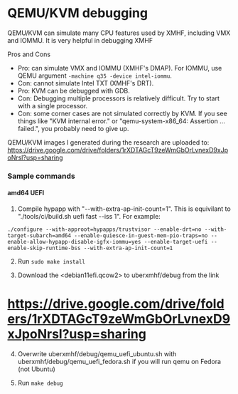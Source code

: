 # QEMU/KVM debugging

QEMU/KVM can simulate many CPU features used by XMHF, including VMX and IOMMU.
It is very helpful in debugging XMHF

Pros and Cons
* Pro: can simulate VMX and IOMMU (XMHF's DMAP). For IOMMU, use QEMU argument 
  `-machine q35 -device intel-iommu`.
* Con: cannot simulate Intel TXT (XMHF's DRT).
* Pro: KVM can be debugged with GDB.
* Con: Debugging multiple processors is relatively difficult. Try to start with
  a single processor.
* Con: some corner cases are not simulated correctly by KVM. If you see things
  like "KVM internal error." or "qemu-system-x86\_64: Assertion ... failed.",
  you probably need to give up.

QEMU/KVM images I generated during the research are uploaded to:
<https://drive.google.com/drive/folders/1rXDTAGcT9zeWmGbOrLvnexD9xJpoNrsl?usp=sharing>

### Sample commands

#### amd64 UEFI

1. Compile hypapp with "--with-extra-ap-init-count=1". This is equivilant to "./tools/ci/build.sh uefi fast --iss 1". For example:
```
./configure --with-approot=hypapps/trustvisor --enable-drt=no --with-target-subarch=amd64 --enable-quiesce-in-guest-mem-pio-traps=no --enable-allow-hypapp-disable-igfx-iommu=yes --enable-target-uefi --enable-skip-runtime-bss --with-extra-ap-init-count=1
```

2. Run ```sudo make install```

3. Download the <debian11efi.qcow2> to uberxmhf/debug from the link
# <https://drive.google.com/drive/folders/1rXDTAGcT9zeWmGbOrLvnexD9xJpoNrsl?usp=sharing>

4. Overwrite uberxmhf/debug/qemu_uefi_ubuntu.sh with uberxmhf/debug/qemu_uefi_fedora.sh if you will run qemu on Fedora (not Ubuntu)

5. Run ```make debug```
